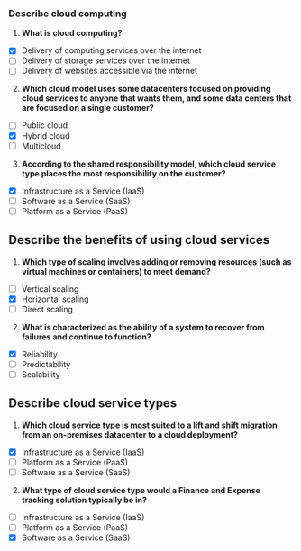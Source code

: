 ### Describe cloud computing

1. **What is cloud computing?**  
- [x] Delivery of computing services over the internet  
- [ ] Delivery of storage services over the internet  
- [ ] Delivery of websites accessible via the internet  

2. **Which cloud model uses some datacenters focused on providing cloud services to anyone that wants them, and some data centers that are focused on a single customer?**  
- [ ] Public cloud  
- [x] Hybrid cloud  
- [ ] Multicloud  

3. **According to the shared responsibility model, which cloud service type places the most responsibility on the customer?**  
- [x] Infrastructure as a Service (IaaS)  
- [ ] Software as a Service (SaaS)  
- [ ] Platform as a Service (PaaS)

## Describe the benefits of using cloud services

1. **Which type of scaling involves adding or removing resources (such as virtual machines or containers) to meet demand?**  
- [ ] Vertical scaling  
- [x] Horizontal scaling  
- [ ] Direct scaling  

2. **What is characterized as the ability of a system to recover from failures and continue to function?**  
- [x] Reliability  
- [ ] Predictability  
- [ ] Scalability  

## Describe cloud service types

1. **Which cloud service type is most suited to a lift and shift migration from an on-premises datacenter to a cloud deployment?**  
- [x] Infrastructure as a Service (IaaS)  
- [ ] Platform as a Service (PaaS)  
- [ ] Software as a Service (SaaS)

2. **What type of cloud service type would a Finance and Expense tracking solution typically be in?**  
- [ ] Infrastructure as a Service (IaaS)  
- [ ] Platform as a Service (PaaS)  
- [x] Software as a Service (SaaS)
